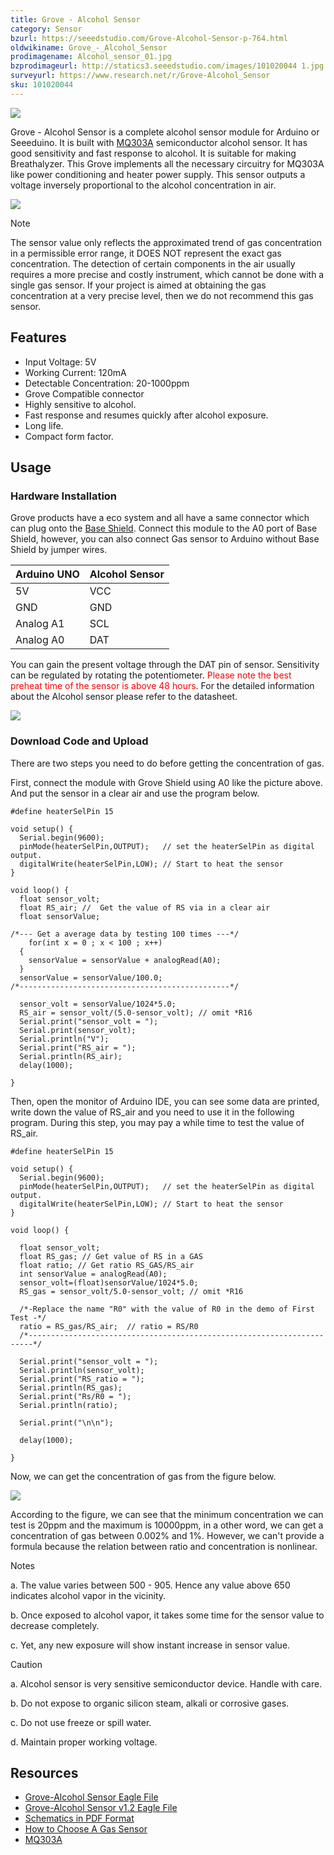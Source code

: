 ```yaml
---
title: Grove - Alcohol Sensor
category: Sensor
bzurl: https://seeedstudio.com/Grove-Alcohol-Sensor-p-764.html
oldwikiname: Grove_-_Alcohol_Sensor
prodimagename: Alcohol_sensor_01.jpg
bzprodimageurl: http://statics3.seeedstudio.com/images/101020044 1.jpg
surveyurl: https://www.research.net/r/Grove-Alcohol_Sensor
sku: 101020044
---
```


![](assets/Grove-Alcohol_Sensor/img/Alcohol_sensor_01.jpg)

Grove - Alcohol Sensor is a complete alcohol sensor module for Arduino or Seeeduino. It is built with [MQ303A](assets/Grove-Alcohol_Sensor/res/MQ303A.pdf) semiconductor alcohol sensor. It has good sensitivity and fast response to alcohol. It is suitable for making Breathalyzer. This Grove implements all the necessary circuitry for MQ303A like power conditioning and heater power supply. This sensor outputs a voltage inversely proportional to the alcohol concentration in air.

[![](assets/common/Get_One_Now_Banner.png)](http://www.seeedstudio.com/Grove-Alcohol-Sensor-p-764.html)

<div class="admonition danger">
<p class="admonition-title">Note</p>
The sensor value only reflects the approximated trend of gas concentration in a permissible error range, it DOES NOT represent the exact gas concentration. The detection of certain components in the air usually requires a more precise and costly instrument, which cannot be done with a single gas sensor. If your project is aimed at obtaining the gas concentration at a very precise level, then we do not recommend this gas sensor.
</div>

Features
--------

-   Input Voltage: 5V
-   Working Current: 120mA
-   Detectable Concentration: 20-1000ppm
-   Grove Compatible connector
-   Highly sensitive to alcohol.
-   Fast response and resumes quickly after alcohol exposure.
-   Long life.
-   Compact form factor.

Usage
-----

### Hardware Installation

Grove products have a eco system and all have a same connector which can plug onto the [Base Shield](/index.php?title=Base_shield_v2Anduselang=en). Connect this module to the A0 port of Base Shield, however, you can also connect Gas sensor to Arduino without Base Shield by jumper wires.

| Arduino UNO | Alcohol Sensor |
|-------------|----------------|
| 5V          | VCC            |
| GND         | GND            |
| Analog A1   | SCL            |
| Analog A0   | DAT            |

You can gain the present voltage through the DAT pin of sensor. Sensitivity can be regulated by rotating the potentiometer. <font color="Red">Please note the best preheat time of the sensor is above 48 hours</font>. For the detailed information about the Alcohol sensor please refer to the datasheet.

![](assets/Grove-Alcohol_Sensor/img/Twig_Alcohol_Sensor_Connected_To_Seeeduino_via_BaseStem.jpg)

### Download Code and Upload

There are two steps you need to do before getting the concentration of gas.

First, connect the module with Grove Shield using A0 like the picture above. And put the sensor in a clear air and use the program below.

```
#define heaterSelPin 15
 
void setup() {
  Serial.begin(9600);
  pinMode(heaterSelPin,OUTPUT);   // set the heaterSelPin as digital output.
  digitalWrite(heaterSelPin,LOW); // Start to heat the sensor
}
 
void loop() {
  float sensor_volt; 
  float RS_air; //  Get the value of RS via in a clear air
  float sensorValue;
 
/*--- Get a average data by testing 100 times ---*/   
    for(int x = 0 ; x < 100 ; x++)
  {
    sensorValue = sensorValue + analogRead(A0);
  }
  sensorValue = sensorValue/100.0;
/*-----------------------------------------------*/
 
  sensor_volt = sensorValue/1024*5.0;
  RS_air = sensor_volt/(5.0-sensor_volt); // omit *R16
  Serial.print("sensor_volt = ");
  Serial.print(sensor_volt);
  Serial.println("V");
  Serial.print("RS_air = ");
  Serial.println(RS_air);
  delay(1000);
 
}
```

Then, open the monitor of Arduino IDE, you can see some data are printed, write down the value of RS_air and you need to use it in the following program. During this step, you may pay a while time to test the value of RS_air.

```
#define heaterSelPin 15
 
void setup() {
  Serial.begin(9600);
  pinMode(heaterSelPin,OUTPUT);   // set the heaterSelPin as digital output.
  digitalWrite(heaterSelPin,LOW); // Start to heat the sensor  
}
 
void loop() {
 
  float sensor_volt;
  float RS_gas; // Get value of RS in a GAS
  float ratio; // Get ratio RS_GAS/RS_air
  int sensorValue = analogRead(A0);
  sensor_volt=(float)sensorValue/1024*5.0;
  RS_gas = sensor_volt/5.0-sensor_volt; // omit *R16
 
  /*-Replace the name "R0" with the value of R0 in the demo of First Test -*/
  ratio = RS_gas/RS_air;  // ratio = RS/R0 
  /*-----------------------------------------------------------------------*/
 
  Serial.print("sensor_volt = ");
  Serial.println(sensor_volt);
  Serial.print("RS_ratio = ");
  Serial.println(RS_gas);
  Serial.print("Rs/R0 = ");
  Serial.println(ratio);
 
  Serial.print("\n\n");
 
  delay(1000);
 
}
```

Now, we can get the concentration of gas from the figure below.

![](assets/Grove-Alcohol_Sensor/img/Gas_Sensor_5.png)

According to the figure, we can see that the minimum concentration we can test is 20ppm and the maximum is 10000ppm, in a other word, we can get a concentration of gas between 0.002% and 1%. However, we can't provide a formula because the relation between ratio and concentration is nonlinear.

<div class="admonition note">
<p class="admonition-title">Notes</p>
<p> a. The value varies between 500 - 905. Hence any value above 650 indicates alcohol vapor in the vicinity.</p>
<p> b. Once exposed to alcohol vapor, it takes some time for the sensor value to decrease completely.</p>
<p> c. Yet, any new exposure will show instant increase in sensor value.</p>
</div>


<div class="admonition danger">
<p class="admonition-title">Caution</p>
<p> a. Alcohol sensor is very sensitive semiconductor device. Handle with care.</p>
<p> b. Do not expose to organic silicon steam, alkali or corrosive gases.</p>
<p> c. Do not use freeze or spill water.</p>
<p> d. Maintain proper working voltage.</p>
</div>

Resources
---------

- [Grove-Alcohol Sensor Eagle File](assets/Grove-Alcohol_Sensor/res/Twig_-_Alcohol_Sensor_Eagle_Files.zip)
- [Grove-Alcohol Sensor v1.2 Eagle File](assets/Grove-Alcohol_Sensor/res/Grove-Alcohol_Sensor_sch_pcbv1.2.zip)
- [Schematics in PDF Format](assets/Grove-Alcohol_Sensor/res/Twig_Alcohol_Sensor_v0.9b_scehmatic.pdf)
- [How to Choose A Gas Sensor](/How_to_choose_A_Gas_Sensor)
- [MQ303A](assets/Grove-Alcohol_Sensor/res/MQ303A.pdf)

<!-- This Markdown file was created from http://www.seeedstudio.com/wiki/Grove_-_Alcohol_Sensor -->
